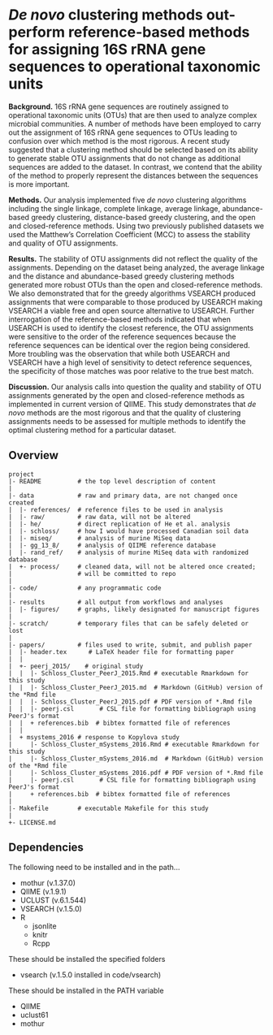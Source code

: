 ***De novo* clustering methods out-perform reference-based methods for assigning 16S rRNA gene sequences to operational taxonomic units**
=======

**Background.** 16S rRNA gene sequences are routinely assigned to operational taxonomic units (OTUs) that are then used to analyze complex microbial communities. A number of methods have been employed to carry out the assignment of 16S rRNA gene sequences to OTUs leading to confusion over which method is the most rigorous. A recent study suggested that a clustering method should be selected based on its ability to generate stable OTU assignments that do not change as additional sequences are added to the dataset. In contrast, we contend that the ability of the method to properly represent the distances between the sequences is more important.

**Methods.** Our analysis implemented five *de novo* clustering algorithms including the single linkage, complete linkage, average linkage, abundance-based greedy clustering, distance-based greedy clustering, and the open and closed-reference methods. Using two previously published datasets we used the Matthew’s Correlation Coefficient (MCC) to assess the stability and quality of OTU assignments.

**Results.** The stability of OTU assignments did not reflect the quality of the assignments. Depending on the dataset being analyzed, the average linkage and the distance and abundance-based greedy clustering methods generated more robust OTUs than the open and closed-reference methods. We also demonstrated that for the greedy algorithms VSEARCH produced assignments that were comparable to those produced by USEARCH making VSEARCH a viable free and open source alternative to USEARCH. Further interrogation of the reference-based methods indicated that when USEARCH is used to identify the closest reference, the OTU assignments were sensitive to the order of the reference sequences because the reference sequences can be identical over the region being considered. More troubling was the observation that while both USEARCH and VSEARCH have a high level of sensitivity to detect reference sequences, the specificity of those matches was poor relative to the true best match.

**Discussion.** Our analysis calls into question the quality and stability of OTU assignments generated by the open and closed-reference methods as implemented in current version of QIIME. This study demonstrates that *de novo* methods are the most rigorous and that the quality of clustering assignments needs to be assessed for multiple methods to identify the optimal clustering method for a particular dataset.



Overview
--------

    project
    |- README          # the top level description of content
    |
    |- data            # raw and primary data, are not changed once created
    |  |- references/  # reference files to be used in analysis
    |  |- raw/         # raw data, will not be altered
    |  |- he/	       # direct replication of He et al. analysis
    |  |- schloss/     # how I would have processed Canadian soil data
    |  |- miseq/       # analysis of murine MiSeq data
    |  |- gg_13_8/     # analysis of QIIME reference database
    |  |- rand_ref/    # analysis of murine MiSeq data with randomized database
    |  +- process/     # cleaned data, will not be altered once created;
    |                  # will be committed to repo
    |
    |- code/           # any programmatic code
    |
    |- results         # all output from workflows and analyses
    |  |- figures/     # graphs, likely designated for manuscript figures
    |
    |- scratch/        # temporary files that can be safely deleted or lost
    |
	|- papers/		   # files used to write, submit, and publish paper
	|  |- header.tex      # LaTeX header file for formatting paper
    |  |
	|  +- peerj_2015/    # original study
	|  |  |- Schloss_Cluster_PeerJ_2015.Rmd # executable Rmarkdown for this study
	|  |  |- Schloss_Cluster_PeerJ_2015.md  # Markdown (GitHub) version of the *Rmd file
	|  |  |- Schloss_Cluster_PeerJ_2015.pdf # PDF version of *.Rmd file
	|  |  |- peerj.csl       # CSL file for formatting bibliograph using PeerJ's format
	|  |  + references.bib  # bibtex formatted file of references
	|  |
	|  + msystems_2016 # response to Kopylova study
	|     |- Schloss_Cluster_mSystems_2016.Rmd # executable Rmarkdown for this study
	|     |- Schloss_Cluster_mSystems_2016.md  # Markdown (GitHub) version of the *Rmd file
	|     |- Schloss_Cluster_mSystems_2016.pdf # PDF version of *.Rmd file
	|     |- peerj.csl       # CSL file for formatting bibliograph using PeerJ's format
	|     + references.bib  # bibtex formatted file of references
	|
    |- Makefile        # executable Makefile for this study
    |
    +- LICENSE.md



Dependencies
------------
The following need to be installed and in the path...
* mothur (v.1.37.0)
* QIIME (v.1.9.1)
* UCLUST (v.6.1.544)
* VSEARCH (v.1.5.0)
* R
	+ jsonlite
    + knitr
    + Rcpp



These should be installed the specified folders
* vsearch (v.1.5.0 installed in code/vsearch)

These should be installed in the PATH variable
* QIIME
* uclust61
* mothur
